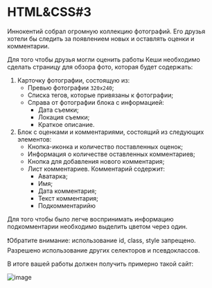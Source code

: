 # HTML&CSS#3

Иннокентий собрал огромную коллекцию фотографий. Его друзья хотели бы следить за появлением новых и оставлять оценки и комментарии.

Для того чтобы друзья могли оценить работы Кеши необходимо сделать страницу для обзора фото, которая будет содержать:

1. Карточку фотографии, состоящую из:
    * Превью фотографии ``320x240``;
    * Списка тегов, которые привязаны к фотографии;
    * Справа от фотографии блока с информацией:
		* Дата съемки;
		* Локация съемки;
		* Краткое описание.
2. Блок с оценками и комментариями, состоящий из следующих элементов:
    * Кнопка-иконка и количество поставленных оценок;
    * Информация о количестве оставленных комментариев;
    * Кнопка для добавления нового комментария;
    * Лист комментариев. Комментарий содержит:
		* Аватарка;
		* Имя;
		* Дата комментария;
		* Текст комментария;
		* Подкомментарийю

Для того чтобы было легче воспринимать информацию подкомментарии необходимо выделить цветом через один.

❗Обратите внимание: использование id, class, style запрещено. Разрешено использование другиx селекторов и псевдоклассов.

В итоге вашей работы должен получить примерно такой сайт:

![image](https://user-images.githubusercontent.com/43530589/150528773-13b9cb55-60a7-49bd-aaed-b360be6e6a42.png)

